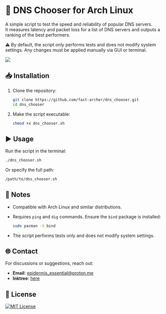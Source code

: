 # 🚀 DNS Chooser for Arch Linux

A simple script to test the speed and reliability of popular DNS servers.  
It measures latency and packet loss for a list of DNS servers and outputs a ranking of the best performers.

⚠️ By default, the script only performs tests and does not modify system settings. Any changes must be applied manually via GUI or terminal.

![](https://github.com/fast-archer/dns_chooser/blob/main/image.png)


## 📥 Installation

1. Clone the repository:

   ```bash
   git clone https://github.com/fast-archer/dns_chooser.git
   cd dns_chooser
   ```

2. Make the script executable:

   ```bash
   chmod +x dns_chooser.sh
   ```

## ▶️ Usage

Run the script in the terminal:

```bash
./dns_chooser.sh
```

Or specify the full path:

```bash
/path/to/dns_chooser.sh
```

## 📝 Notes

- Compatible with Arch Linux and similar distributions.
- Requires `ping` and `dig` commands. Ensure the `bind` package is installed:

  ```bash
  sudo pacman -S bind
  ```

- The script performs tests only and does not modify system settings.

## 🌐 Contact

For discussions or suggestions, reach out:
- **Email**: epidermis_essential@proton.me
- **Inktree**: [here](https://linktr.ee/fastarcher)

## 📜 License

[![MIT License](https://img.shields.io/badge/License-MIT-green.svg)](https://choosealicense.com/licenses/mit/)
